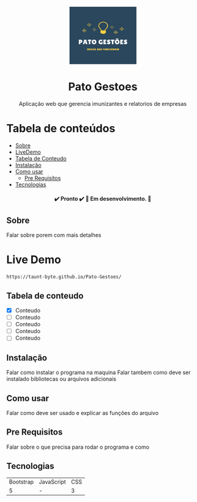 <p align="center">
  <a href="https://unform.dev">
    <img src="img/Logo.png" height="150" width="175" alt="Unform" />
  </a>
</p>
<h1 align="center">Pato Gestoes</h1> 

<p align="center">Aplicação web que gerencia imunizantes e relatorios de empresas</p>

Tabela de conteúdos
=================
<!--ts-->
   * [Sobre](#Sobre)
   * [LiveDemo](#live-demo)
   * [Tabela de Conteudo](#tabela-de-conteudo)
   * [Instalação](#Instalação)
   * [Como usar](#como-usar)
      * [Pre Requisitos](#pre-requisitos)
   * [Tecnologias](#tecnologias)
<!--te-->

<h4 align="center"> 
      	✔️  Pronto  ✔️
  🚧  Em desenvolvimento.  🚧
</h4>

## Sobre

Falar sobre porem com mais detalhes

# Live Demo 

    https://taunt-byte.github.io/Pato-Gestoes/

## Tabela de conteudo

- [x] Conteudo
- [ ] Conteudo
- [ ] Conteudo
- [ ] Conteudo
- [ ] Conteudo

## Instalação

Falar como instalar o programa na maquina
Falar tambem como deve ser instalado bibliotecas ou arquivos adicionais

## Como usar

Falar como deve ser usado e explicar as funções do arquivo

## Pre Requisitos

Falar sobre o que precisa para rodar o programa e como

## Tecnologias

<table>
    <tr>
    <td>Bootstrap</td>
    <td>JavaScript</td>
    <td>CSS</td>
    </tr>
    <tr>
    <td>5</td>
    <td>-</td>
    <td>3</td>
    </tr>
</table>